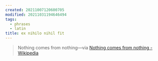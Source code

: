 ```yaml
---
created: 20211007120600705
modified: 20211031194646494
tags:
  - phrases
  - latin
title: ex nihilo nihil fit
---
```


> Nothing comes from nothing—via [Nothing comes from nothing - Wikipedia](https://en.wikipedia.org/wiki/Nothing_comes_from_nothing)
